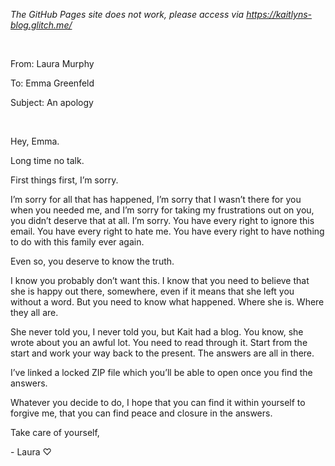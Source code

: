 _The GitHub Pages site does not work, please access via https://kaitlyns-blog.glitch.me/_

<br>
<p>From: Laura Murphy <laura.a.murphy@proton.me></p>
<p>To: Emma Greenfeld <emma.greenfeld@proton.me></p>
<p>Subject: An apology</p>
<br>
<p>Hey, Emma.</p>
<p>Long time no talk.</p>
<p>First things first, I’m sorry. </p>
<p>I’m sorry for all that has happened, I’m sorry that I wasn’t there for you when you needed me, and I’m sorry for taking my frustrations out on you, you didn’t deserve that at all. I’m sorry. You have every right to ignore this email. You have every right to hate me. You have every right to have nothing to do with this family ever again.</p>
<p>Even so, you deserve to know the truth.</p>
<p>I know you probably don’t want this. I know that you need to believe that she is happy out there, somewhere, even if it means that she left you without a word. But you need to know what happened. Where she is. Where they all are.</p>
<p>She never told you, I never told you, but Kait had a blog. You know, she wrote about you an awful lot. You need to read through it. Start from the start and work your way back to the present. The answers are all in there. </p>
<p>I’ve linked a locked ZIP file which you’ll be able to open once you find the answers.</p>
<p>Whatever you decide to do, I hope that you can find it within yourself to forgive me, that you can find peace and closure in the answers.</p>
<p>Take care of yourself,</p>
<p>- Laura ♡</p>
